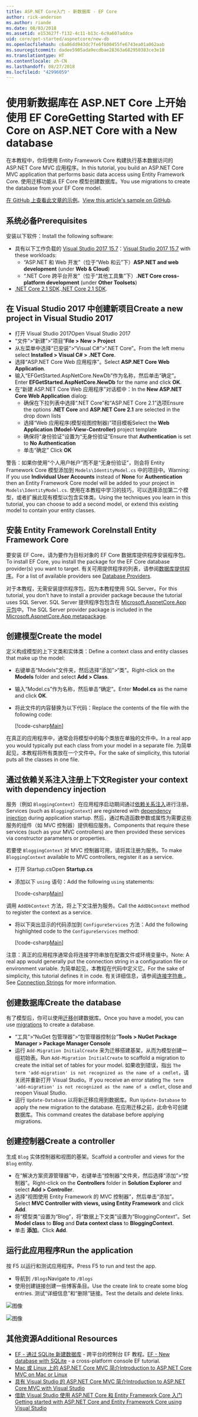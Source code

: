```yaml
---
title: ASP.NET Core入门 - 新数据库 - EF Core
author: rick-anderson
ms.author: riande
ms.date: 08/03/2018
ms.assetid: e153627f-f132-4c11-b13c-6c9a607addce
uid: core/get-started/aspnetcore/new-db
ms.openlocfilehash: c6a86dd943dc7fe6f600455fe6743ea01a062aab
ms.sourcegitcommit: dadee5905ada9ecdbae28363a682950383ce3e10
ms.translationtype: HT
ms.contentlocale: zh-CN
ms.lasthandoff: 08/27/2018
ms.locfileid: "42996059"
---
```

# <a name="getting-started-with-ef-core-on-aspnet-core-with-a-new-database"></a><span data-ttu-id="c01ac-102">使用新数据库在 ASP.NET Core 上开始使用 EF Core</span><span class="sxs-lookup"><span data-stu-id="c01ac-102">Getting Started with EF Core on ASP.NET Core with a New database</span></span>

<span data-ttu-id="c01ac-103">在本教程中，你将使用 Entity Framework Core 构建执行基本数据访问的 ASP.NET Core MVC 应用程序。</span><span class="sxs-lookup"><span data-stu-id="c01ac-103">In this tutorial, you build an ASP.NET Core MVC application that performs basic data access using Entity Framework Core.</span></span> <span data-ttu-id="c01ac-104">使用迁移功能从 EF Core 模型创建数据库。</span><span class="sxs-lookup"><span data-stu-id="c01ac-104">You use migrations to create the database from your EF Core model.</span></span>

<span data-ttu-id="c01ac-105">[在 GitHub 上查看此文章的示例](https://github.com/aspnet/EntityFramework.Docs/tree/master/samples/core/GetStarted/AspNetCore/EFGetStarted.AspNetCore.NewDb)。</span><span class="sxs-lookup"><span data-stu-id="c01ac-105">[View this article's sample on GitHub](https://github.com/aspnet/EntityFramework.Docs/tree/master/samples/core/GetStarted/AspNetCore/EFGetStarted.AspNetCore.NewDb).</span></span>

## <a name="prerequisites"></a><span data-ttu-id="c01ac-106">系统必备</span><span class="sxs-lookup"><span data-stu-id="c01ac-106">Prerequisites</span></span>

<span data-ttu-id="c01ac-107">安装以下软件：</span><span class="sxs-lookup"><span data-stu-id="c01ac-107">Install the following software:</span></span>

* <span data-ttu-id="c01ac-108">具有以下工作负载的 [Visual Studio 2017 15.7](https://www.visualstudio.com/downloads/)：</span><span class="sxs-lookup"><span data-stu-id="c01ac-108">[Visual Studio 2017 15.7](https://www.visualstudio.com/downloads/) with these workloads:</span></span>
  * <span data-ttu-id="c01ac-109">“ASP.NET 和 Web 开发”（位于“Web 和云”下）</span><span class="sxs-lookup"><span data-stu-id="c01ac-109">**ASP.NET and web development** (under **Web & Cloud**)</span></span>
  * <span data-ttu-id="c01ac-110">“.NET Core 跨平台开发”（位于“其他工具集”下）</span><span class="sxs-lookup"><span data-stu-id="c01ac-110">**.NET Core cross-platform development** (under **Other Toolsets**)</span></span>
* <span data-ttu-id="c01ac-111">[.NET Core 2.1 SDK](https://www.microsoft.com/net/download/core).</span><span class="sxs-lookup"><span data-stu-id="c01ac-111">[.NET Core 2.1 SDK](https://www.microsoft.com/net/download/core).</span></span>

## <a name="create-a-new-project-in-visual-studio-2017"></a><span data-ttu-id="c01ac-112">在 Visual Studio 2017 中创建新项目</span><span class="sxs-lookup"><span data-stu-id="c01ac-112">Create a new project in Visual Studio 2017</span></span>

* <span data-ttu-id="c01ac-113">打开 Visual Studio 2017</span><span class="sxs-lookup"><span data-stu-id="c01ac-113">Open Visual Studio 2017</span></span>
* <span data-ttu-id="c01ac-114">“文件”>“新建”>“项目”</span><span class="sxs-lookup"><span data-stu-id="c01ac-114">**File > New > Project**</span></span>
* <span data-ttu-id="c01ac-115">从左菜单中选择“已安装”>“Visual C#”>“.NET Core”。</span><span class="sxs-lookup"><span data-stu-id="c01ac-115">From the left menu select **Installed > Visual C# > .NET Core**.</span></span>
* <span data-ttu-id="c01ac-116">选择“ASP.NET Core Web 应用程序”。</span><span class="sxs-lookup"><span data-stu-id="c01ac-116">Select **ASP.NET Core Web Application**.</span></span>
* <span data-ttu-id="c01ac-117">输入“EFGetStarted.AspNetCore.NewDb”作为名称，然后单击“确定”。</span><span class="sxs-lookup"><span data-stu-id="c01ac-117">Enter **EFGetStarted.AspNetCore.NewDb** for the name and click **OK**.</span></span>
* <span data-ttu-id="c01ac-118">在“新建 ASP.NET Core Web 应用程序”对话框中：</span><span class="sxs-lookup"><span data-stu-id="c01ac-118">In the **New ASP.NET Core Web Application** dialog:</span></span>
  * <span data-ttu-id="c01ac-119">确保在下拉列表中选择“.NET Core”和“ASP.NET Core 2.1”选项</span><span class="sxs-lookup"><span data-stu-id="c01ac-119">Ensure the options **.NET Core** and **ASP.NET Core 2.1** are selected in the drop down lists</span></span>
  * <span data-ttu-id="c01ac-120">选择“Web 应用程序(模型视图控制器)”项目模板</span><span class="sxs-lookup"><span data-stu-id="c01ac-120">Select the **Web Application (Model-View-Controller)** project template</span></span>
  * <span data-ttu-id="c01ac-121">确保将“身份验证”设置为“无身份验证”</span><span class="sxs-lookup"><span data-stu-id="c01ac-121">Ensure that **Authentication** is set to **No Authentication**</span></span>
  * <span data-ttu-id="c01ac-122">单击“确定” </span><span class="sxs-lookup"><span data-stu-id="c01ac-122">Click **OK**</span></span>

<span data-ttu-id="c01ac-123">警告：如果你使用“个人用户帐户”而不是“无身份验证”，则会将 Entity Framework Core 模型添加到 `Models\IdentityModel.cs` 中的项目中。</span><span class="sxs-lookup"><span data-stu-id="c01ac-123">Warning: If you use **Individual User Accounts** instead of **None** for **Authentication** then an Entity Framework Core model will be added to your project in `Models\IdentityModel.cs`.</span></span> <span data-ttu-id="c01ac-124">使用在本教程中学习的技巧，可以选择添加第二个模型，或者扩展此现有模型以包含实体类。</span><span class="sxs-lookup"><span data-stu-id="c01ac-124">Using the techniques you learn in this tutorial, you can choose to add a second model, or extend this existing model to contain your entity classes.</span></span>

## <a name="install-entity-framework-core"></a><span data-ttu-id="c01ac-125">安装 Entity Framework Core</span><span class="sxs-lookup"><span data-stu-id="c01ac-125">Install Entity Framework Core</span></span>

<span data-ttu-id="c01ac-126">要安装 EF Core，请为要作为目标对象的 EF Core 数据库提供程序安装程序包。</span><span class="sxs-lookup"><span data-stu-id="c01ac-126">To install EF Core, you install the package for the EF Core database provider(s) you want to target.</span></span> <span data-ttu-id="c01ac-127">有关可用提供程序的列表，请参阅[数据库提供程序](../../providers/index.md)。</span><span class="sxs-lookup"><span data-stu-id="c01ac-127">For a list of available providers see [Database Providers](../../providers/index.md).</span></span> 

<span data-ttu-id="c01ac-128">对于本教程，无需安装提供程序包，因为本教程使用 SQL Server。</span><span class="sxs-lookup"><span data-stu-id="c01ac-128">For this tutorial, you don't have to install a provider package because the tutorial uses SQL Server.</span></span> <span data-ttu-id="c01ac-129">SQL Server 提供程序包包含在 [Microsoft.AspnetCore.App 元包](https://docs.microsoft.com/en-us/aspnet/core/fundamentals/metapackage-app?view=aspnetcore-2.1)中。</span><span class="sxs-lookup"><span data-stu-id="c01ac-129">The SQL Server provider package is included in the [Microsoft.AspnetCore.App metapackage](https://docs.microsoft.com/en-us/aspnet/core/fundamentals/metapackage-app?view=aspnetcore-2.1).</span></span>

## <a name="create-the-model"></a><span data-ttu-id="c01ac-130">创建模型</span><span class="sxs-lookup"><span data-stu-id="c01ac-130">Create the model</span></span>

<span data-ttu-id="c01ac-131">定义构成模型的上下文类和实体类：</span><span class="sxs-lookup"><span data-stu-id="c01ac-131">Define a context class and entity classes that make up the model:</span></span>

* <span data-ttu-id="c01ac-132">右键单击“Models”文件夹，然后选择“添加”>“类”。</span><span class="sxs-lookup"><span data-stu-id="c01ac-132">Right-click on the **Models** folder and select **Add > Class**.</span></span>
* <span data-ttu-id="c01ac-133">输入“Model.cs”作为名称，然后单击“确定”。</span><span class="sxs-lookup"><span data-stu-id="c01ac-133">Enter **Model.cs** as the name and click **OK**.</span></span>
* <span data-ttu-id="c01ac-134">将此文件的内容替换为以下代码：</span><span class="sxs-lookup"><span data-stu-id="c01ac-134">Replace the contents of the file with the following code:</span></span>

  [!code-csharp[Main](../../../../samples/core/GetStarted/AspNetCore/EFGetStarted.AspNetCore.NewDb/Models/Model.cs)]

<span data-ttu-id="c01ac-135">在真正的应用程序中，通常会将模型中的每个类放在单独的文件中。</span><span class="sxs-lookup"><span data-stu-id="c01ac-135">In a real app you would typically put each class from your model in a separate file.</span></span> <span data-ttu-id="c01ac-136">为简单起见，本教程将所有类放在一个文件中。</span><span class="sxs-lookup"><span data-stu-id="c01ac-136">For the sake of simplicity, this tutorial puts all the classes in one file.</span></span>

## <a name="register-your-context-with-dependency-injection"></a><span data-ttu-id="c01ac-137">通过依赖关系注入注册上下文</span><span class="sxs-lookup"><span data-stu-id="c01ac-137">Register your context with dependency injection</span></span>

<span data-ttu-id="c01ac-138">服务（例如 `BloggingContext`）在应用程序启动期间通过[依赖关系注入](http://docs.asp.net/en/latest/fundamentals/dependency-injection.html)进行注册。</span><span class="sxs-lookup"><span data-stu-id="c01ac-138">Services (such as `BloggingContext`) are registered with [dependency injection](http://docs.asp.net/en/latest/fundamentals/dependency-injection.html) during application startup.</span></span> <span data-ttu-id="c01ac-139">然后，通过构造函数参数或属性为需要这些服务的组件（如 MVC 控制器）提供相应服务。</span><span class="sxs-lookup"><span data-stu-id="c01ac-139">Components that require these services (such as your MVC controllers) are then provided these services via constructor parameters or properties.</span></span>

<span data-ttu-id="c01ac-140">若要使 `BloggingContext` 对 MVC 控制器可用，请将其注册为服务。</span><span class="sxs-lookup"><span data-stu-id="c01ac-140">To make `BloggingContext` available to MVC controllers, register it as a service.</span></span>

* <span data-ttu-id="c01ac-141">打开 Startup.cs</span><span class="sxs-lookup"><span data-stu-id="c01ac-141">Open **Startup.cs**</span></span>
* <span data-ttu-id="c01ac-142">添加以下 `using` 语句：</span><span class="sxs-lookup"><span data-stu-id="c01ac-142">Add the following `using` statements:</span></span>

  [!code-csharp[Main](../../../../samples/core/GetStarted/AspNetCore/EFGetStarted.AspNetCore.NewDb/Startup.cs#AddedUsings)]

<span data-ttu-id="c01ac-143">调用 `AddDbContext` 方法，将上下文注册为服务。</span><span class="sxs-lookup"><span data-stu-id="c01ac-143">Call the `AddDbContext` method to register the context as a service.</span></span>

* <span data-ttu-id="c01ac-144">将以下突出显示的代码添加到 `ConfigureServices` 方法：</span><span class="sxs-lookup"><span data-stu-id="c01ac-144">Add the following highlighted code to the `ConfigureServices` method:</span></span>

  [!code-csharp[Main](../../../../samples/core/GetStarted/AspNetCore/EFGetStarted.AspNetCore.NewDb/Startup.cs?name=ConfigureServices&highlight=13-14)]

<span data-ttu-id="c01ac-145">注意：真正的应用程序通常会将连接字符串放在配置文件或环境变量中。</span><span class="sxs-lookup"><span data-stu-id="c01ac-145">Note: A real app would generally put the connection string in a configuration file or environment variable.</span></span> <span data-ttu-id="c01ac-146">为简单起见，本教程在代码中定义它。</span><span class="sxs-lookup"><span data-stu-id="c01ac-146">For the sake of simplicity, this tutorial defines it in code.</span></span> <span data-ttu-id="c01ac-147">有关详细信息，请参阅[连接字符串 ](../../miscellaneous/connection-strings.md)。</span><span class="sxs-lookup"><span data-stu-id="c01ac-147">See [Connection Strings](../../miscellaneous/connection-strings.md) for more information.</span></span>

## <a name="create-the-database"></a><span data-ttu-id="c01ac-148">创建数据库</span><span class="sxs-lookup"><span data-stu-id="c01ac-148">Create the database</span></span>

<span data-ttu-id="c01ac-149">有了模型后，你可以使用[迁移](https://docs.microsoft.com/aspnet/core/data/ef-mvc/migrations#introduction-to-migrations)创建数据库。</span><span class="sxs-lookup"><span data-stu-id="c01ac-149">Once you have a model, you can use [migrations](https://docs.microsoft.com/aspnet/core/data/ef-mvc/migrations#introduction-to-migrations) to create a database.</span></span>

* <span data-ttu-id="c01ac-150">“工具”>“NuGet 包管理器”>“包管理器控制台”</span><span class="sxs-lookup"><span data-stu-id="c01ac-150">**Tools > NuGet Package Manager > Package Manager Console**</span></span>
* <span data-ttu-id="c01ac-151">运行 `Add-Migration InitialCreate` 来为迁移搭建基架，从而为模型创建一组初始表。</span><span class="sxs-lookup"><span data-stu-id="c01ac-151">Run `Add-Migration InitialCreate` to scaffold a migration to create the initial set of tables for your model.</span></span> <span data-ttu-id="c01ac-152">如果收到错误，指出 `The term 'add-migration' is not recognized as the name of a cmdlet`，请关闭并重新打开 Visual Studio。</span><span class="sxs-lookup"><span data-stu-id="c01ac-152">If you receive an error stating `The term 'add-migration' is not recognized as the name of a cmdlet`, close and reopen Visual Studio.</span></span>
* <span data-ttu-id="c01ac-153">运行 `Update-Database` 以将新迁移应用到数据库。</span><span class="sxs-lookup"><span data-stu-id="c01ac-153">Run `Update-Database` to apply the new migration to the database.</span></span> <span data-ttu-id="c01ac-154">在应用迁移之前，此命令可创建数据库。</span><span class="sxs-lookup"><span data-stu-id="c01ac-154">This command creates the database before applying migrations.</span></span>

## <a name="create-a-controller"></a><span data-ttu-id="c01ac-155">创建控制器</span><span class="sxs-lookup"><span data-stu-id="c01ac-155">Create a controller</span></span>

<span data-ttu-id="c01ac-156">生成 `Blog` 实体控制器和视图的基架。</span><span class="sxs-lookup"><span data-stu-id="c01ac-156">Scaffold a controller and views for the `Blog` entity.</span></span>

* <span data-ttu-id="c01ac-157">在“解决方案资源管理器”中，右键单击“控制器”文件夹，然后选择“添加”>“控制器”。</span><span class="sxs-lookup"><span data-stu-id="c01ac-157">Right-click on the **Controllers** folder in **Solution Explorer** and select **Add > Controller**.</span></span>
* <span data-ttu-id="c01ac-158">选择“视图使用 Entity Framework 的 MVC 控制器”，然后单击“添加”。</span><span class="sxs-lookup"><span data-stu-id="c01ac-158">Select **MVC Controller with views, using Entity Framework** and click **Add**.</span></span>
* <span data-ttu-id="c01ac-159">将“模型类”设置为“Blog”，将“数据上下文类”设置为“BloggingContext”。</span><span class="sxs-lookup"><span data-stu-id="c01ac-159">Set **Model class** to **Blog** and **Data context class** to **BloggingContext**.</span></span>
* <span data-ttu-id="c01ac-160">单击 **添加**。</span><span class="sxs-lookup"><span data-stu-id="c01ac-160">Click **Add**.</span></span>


## <a name="run-the-application"></a><span data-ttu-id="c01ac-161">运行此应用程序</span><span class="sxs-lookup"><span data-stu-id="c01ac-161">Run the application</span></span>

<span data-ttu-id="c01ac-162">按 F5 以运行和测试应用程序。</span><span class="sxs-lookup"><span data-stu-id="c01ac-162">Press F5 to run and test the app.</span></span>

* <span data-ttu-id="c01ac-163">导航到 `/Blogs`</span><span class="sxs-lookup"><span data-stu-id="c01ac-163">Navigate to `/Blogs`</span></span>
* <span data-ttu-id="c01ac-164">使用创建链接创建一些博客条目。</span><span class="sxs-lookup"><span data-stu-id="c01ac-164">Use the create link to create some blog entries.</span></span> <span data-ttu-id="c01ac-165">测试“详细信息”和“删除”链接。</span><span class="sxs-lookup"><span data-stu-id="c01ac-165">Test the details and delete links.</span></span>

![图像](_static/create.png)

![图像](_static/index-new-db.png)

## <a name="additional-resources"></a><span data-ttu-id="c01ac-168">其他资源</span><span class="sxs-lookup"><span data-stu-id="c01ac-168">Additional Resources</span></span>

* <span data-ttu-id="c01ac-169">[EF - 通过 SQLite 新建数据库](xref:core/get-started/netcore/new-db-sqlite) - 跨平台的控制台 EF 教程。</span><span class="sxs-lookup"><span data-stu-id="c01ac-169">[EF - New database with SQLite](xref:core/get-started/netcore/new-db-sqlite) -  a cross-platform console EF tutorial.</span></span>
* [<span data-ttu-id="c01ac-170">Mac 或 Linux 上的 ASP.NET Core MVC 简介</span><span class="sxs-lookup"><span data-stu-id="c01ac-170">Introduction to ASP.NET Core MVC on Mac or Linux</span></span>](https://docs.microsoft.com/aspnet/core/tutorials/first-mvc-app-xplat/index)
* [<span data-ttu-id="c01ac-171">具有 Visual Studio 的 ASP.NET Core MVC 简介</span><span class="sxs-lookup"><span data-stu-id="c01ac-171">Introduction to ASP.NET Core MVC with Visual Studio</span></span>](https://docs.microsoft.com/aspnet/core/tutorials/first-mvc-app/index)
* [<span data-ttu-id="c01ac-172">借助 Visual Studio 使用 ASP.NET Core 和 Entity Framework Core 入门</span><span class="sxs-lookup"><span data-stu-id="c01ac-172">Getting started with ASP.NET Core and Entity Framework Core using Visual Studio</span></span>](https://docs.microsoft.com/aspnet/core/data/ef-mvc/index)

